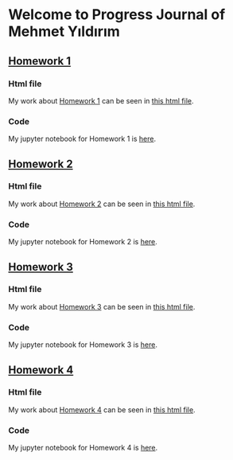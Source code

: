 # Welcome to Progress Journal of Mehmet Yıldırım

## [Homework 1](https://github.com/BU-IE-582/fall21-myildirim-boun/blob/main/hw1/IE582_Fall21_Homework1.pdf)
### Html file
My work about [Homework 1](https://github.com/BU-IE-582/fall21-myildirim-boun/tree/main/hw1) can be seen in [this html file](hw1/hw1_notebook.html).
### Code
My jupyter notebook for Homework 1 is [here](https://github.com/BU-IE-582/fall21-myildirim-boun/blob/main/hw1/Untitled.ipynb). 

## [Homework 2](https://github.com/BU-IE-582/fall21-myildirim-boun/blob/main/hw2/IE582_Fall21_Homework2.pdf)
### Html file
My work about [Homework 2](https://github.com/BU-IE-582/fall21-myildirim-boun/tree/main/hw2) can be seen in [this html file](hw2/hw2.html).
### Code
My jupyter notebook for Homework 2 is [here](https://github.com/BU-IE-582/fall21-myildirim-boun/blob/main/hw2/hw2_jupyter_notebook.ipynb). 

## [Homework 3](https://github.com/BU-IE-582/fall21-myildirim-boun/blob/main/hw2/IE582_Fall21_Homework2.pdf)
### Html file
My work about [Homework 3](https://github.com/BU-IE-582/fall21-myildirim-boun/tree/main/hw3) can be seen in [this html file](hw3/hw3.html).
### Code
My jupyter notebook for Homework 3 is [here](https://github.com/BU-IE-582/fall21-myildirim-boun/blob/main/hw3/hw3.ipynb). 

## [Homework 4](https://github.com/BU-IE-582/fall21-myildirim-boun/blob/main/hw2/IE582_Fall21_Homework2.pdf)
### Html file
My work about [Homework 4](https://github.com/BU-IE-582/fall21-myildirim-boun/tree/main/hw4) can be seen in [this html file](hw4/homework4.html).
### Code
My jupyter notebook for Homework 4 is [here](https://github.com/BU-IE-582/fall21-myildirim-boun/blob/main/hw4/homework4.ipynb). 
